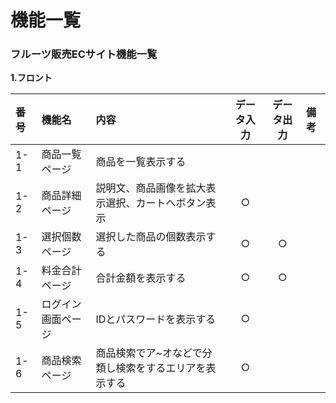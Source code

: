 # 機能一覧
### フルーツ販売ECサイト機能一覧
**1.フロント**

|番号|機能名|内容|データ入力|データ出力|備考|
|:---|:---|:---|:---:|:----:|:---|
|1-1|商品一覧ページ|商品を一覧表示する||||
|1-2|商品詳細ページ|説明文、商品画像を拡大表示選択、カートへボタン表示|○|||
|1-3|選択個数ページ|選択した商品の個数表示する|○|○||
|1-4|料金合計ページ|合計金額を表示する|○|○||
|1-5|ログイン画面ページ|IDとパスワードを表示する|○|||
|1-6|商品検索ページ|商品検索でア~オなどで分類し検索をするエリアを表示する|○||
